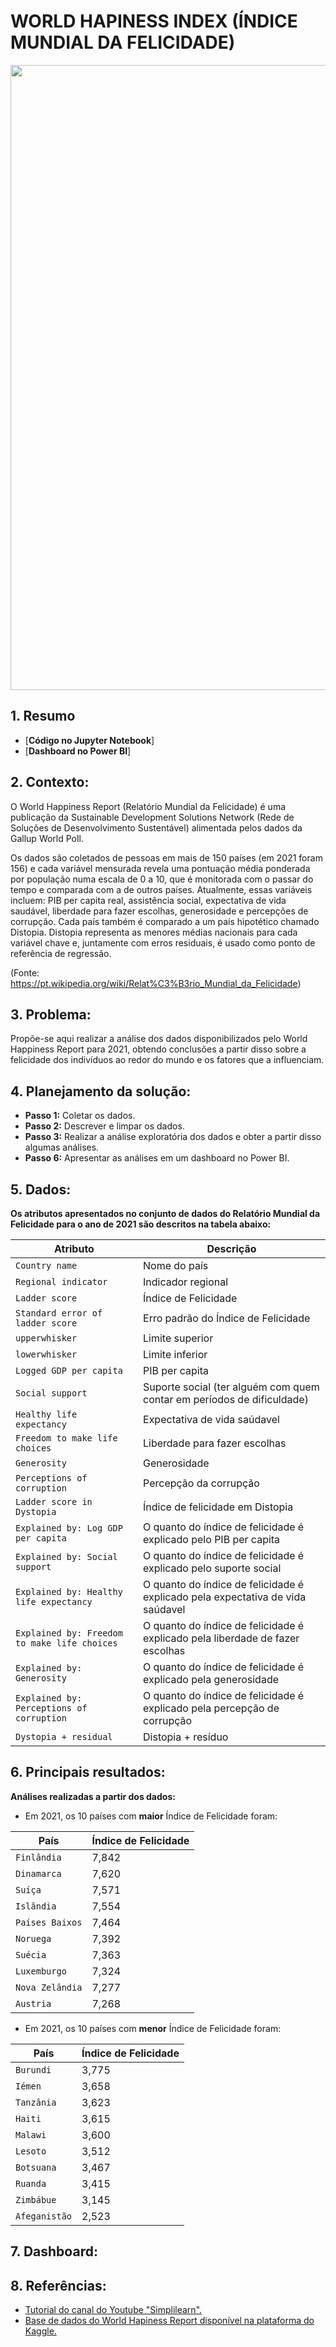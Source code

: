 # WORLD HAPINESS INDEX (ÍNDICE MUNDIAL DA FELICIDADE)


<img src = "https://user-images.githubusercontent.com/94937578/173049146-3ccc434c-cc96-4fad-9f95-0f36ac5a6149.png" width="1000px" />
</div>


## 1. Resumo

- [<b>Código no Jupyter Notebook</b>]
- [<b>Dashboard no Power BI</b>]

## 2. Contexto:

O World Happiness Report (Relatório Mundial da Felicidade) é uma publicação da Sustainable Development Solutions Network (Rede de Soluções de Desenvolvimento Sustentável) alimentada pelos dados da Gallup World Poll.

Os dados são coletados de pessoas em mais de 150 países (em 2021 foram 156) e cada variável mensurada revela uma pontuação média ponderada por população numa escala de 0 a 10, que é monitorada com o passar do tempo e comparada com a de outros países. Atualmente, essas variáveis incluem: PIB per capita real, assistência social, expectativa de vida saudável, liberdade para fazer escolhas, generosidade e percepções de corrupção. Cada país também é comparado a um país hipotético chamado Distopia. Distopia representa as menores médias nacionais para cada variável chave e, juntamente com erros residuais, é usado como ponto de referência de regressão.

(Fonte: https://pt.wikipedia.org/wiki/Relat%C3%B3rio_Mundial_da_Felicidade)
  
## 3. Problema:

Propõe-se aqui realizar a análise dos dados disponibilizados pelo World Happiness Report para 2021, obtendo conclusões a partir disso sobre a felicidade dos indivíduos ao redor do mundo e os fatores que a influenciam. 

## 4. Planejamento da solução:

- <b>Passo 1:</b> Coletar os dados. 
- <b>Passo 2:</b> Descrever e limpar os dados.
- <b>Passo 3:</b> Realizar a análise exploratória dos dados e obter a partir disso algumas análises.
- <b>Passo 6:</b> Apresentar as análises em um dashboard no Power BI.

## 5. Dados:

<b>Os atributos apresentados no conjunto de dados do Relatório Mundial da Felicidade para o ano de 2021 são descritos na tabela abaixo:</b>

**Atributo** | **Descrição**
--- | --- 
`Country name` | Nome do país
`Regional indicator` | Indicador regional
`Ladder score` | Índice de Felicidade
`Standard error of ladder score` | Erro padrão do Índice de Felicidade
`upperwhisker` | Limite superior
`lowerwhisker` | Limite inferior
`Logged GDP per capita` | PIB per capita
`Social support` | Suporte social (ter alguém com quem contar em períodos de dificuldade)
`Healthy life expectancy` | Expectativa de vida saúdavel
`Freedom to make life choices` | Liberdade para fazer escolhas
`Generosity` | Generosidade
`Perceptions of corruption` | Percepção da corrupção
`Ladder score in Dystopia` | Índice de felicidade em Distopia
`Explained by: Log GDP per capita` | O quanto do índice de felicidade é explicado pelo PIB per capita
`Explained by: Social support` | O quanto do índice de felicidade é explicado pelo suporte social
`Explained by: Healthy life expectancy` | O quanto do índice de felicidade é explicado pela expectativa de vida saúdavel
`Explained by: Freedom to make life choices` | O quanto do índice de felicidade é explicado pela liberdade de fazer escolhas
`Explained by: Generosity` | O quanto do índice de felicidade é explicado pela generosidade
`Explained by: Perceptions of corruption` | O quanto do índice de felicidade é explicado pela percepção de corrupção
`Dystopia + residual` | Distopia + resíduo

## 6. Principais resultados:

<b>Análises realizadas a partir dos dados:</b>

- Em 2021, os 10 países com **maior** Índice de Felicidade foram:

**País** | **Índice de Felicidade**
--- | --- 
`Finlândia` | 7,842
`Dinamarca` | 7,620
`Suíça` | 7,571
`Islândia` | 7,554
`Países Baixos` | 7,464
`Noruega` | 7,392
`Suécia` | 7,363
`Luxemburgo` | 7,324
`Nova Zelândia` | 7,277
`Austria`| 7,268

- Em 2021, os 10 países com **menor** Índice de Felicidade foram:

**País** | **Índice de Felicidade**
--- | --- 
`Burundi` | 3,775
`Iémen` | 3,658
`Tanzânia` | 3,623
`Haiti` | 3,615
`Malawi` | 3,600
`Lesoto` | 3,512
`Botsuana` | 3,467
`Ruanda` | 3,415
`Zimbábue` | 3,145
`Afeganistão` | 2,523

## 7. Dashboard:

## 8. Referências:

- [Tutorial do canal do Youtube "Simplilearn".](https://www.youtube.com/watch?v=HNtEq-dK3C4&t=2334s)
- [Base de dados do World Hapiness Report disponível na plataforma do Kaggle.](https://www.kaggle.com/datasets/mathurinache/world-happiness-report?resource=download&select=2022.csv)

